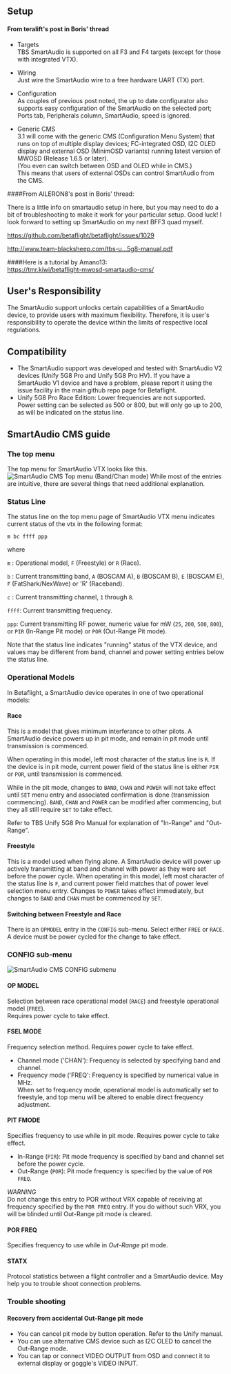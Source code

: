 ## Setup

#### From teralift's post in Boris' thread

- Targets  
TBS SmartAudio is supported on all F3 and F4 targets (except for those with integrated VTX).

- Wiring  
Just wire the SmartAudio wire to a free hardware UART (TX) port.

- Configuration  
As couples of previous post noted, the up to date configurator also supports easy configuration of the SmartAudio on the selected port; Ports tab, Peripherals column, SmartAudio, speed is ignored.

- Generic CMS  
3.1 will come with the generic CMS (Configuration Menu System) that runs on top of multiple display devices;  FC-integrated OSD, I2C OLED display and external OSD (MinimOSD variants) running latest version of MWOSD (Release 1.6.5 or later).  
(You even can switch between OSD and OLED while in CMS.)  
This means that users of external OSDs can control SmartAudio from the CMS.

####From AILERON8's post in Boris' thread:

There is a little info on smartaudio setup in here, but you may need to do a bit of troubleshooting to make it work for your particular setup. Good luck! I look forward to setting up SmartAudio on my next BFF3 quad myself.

https://github.com/betaflight/betaflight/issues/1029

http://www.team-blacksheep.com/tbs-u...5g8-manual.pdf   

####Here is a tutorial by Amano13:  
https://tmr.kiwi/betaflight-mwosd-smartaudio-cms/

## User's Responsibility

The SmartAudio support unlocks certain capabilities of a SmartAudio device, to provide users with maximum flexibility. Therefore, it is user's responsibility to operate the device within the limits of respective local regulations.

## Compatibility

- The SmartAudio support was developed and tested with SmartAudio V2 devices (Unify 5G8 Pro and Unify 5G8 Pro HV). If you have a SmartAudio V1 device and have a problem, please report it using the issue facility in the main github repo page for Betaflight.
- Unify 5G8 Pro Race Edition:
Lower frequencies are not supported.
Power setting can be selected as 500 or 800, but will only go up to 200, as will be indicated on the status line.

## SmartAudio CMS guide

### The top menu
The top menu for SmartAudio VTX looks like this.
![SmartAudio CMS Top menu (Band/Chan mode)](https://cloud.githubusercontent.com/assets/14850998/21961195/c2639562-db46-11e6-9f98-71d54f6a879b.jpg)
While most of the entries are intuitive, there are several things that need additional explanation.

### Status Line

The status line on the top menu page of SmartAudio VTX menu indicates current status of the vtx in the following format:

```
m bc ffff ppp
```

where

`m` : Operational model, `F` (Freestyle) or `R` (Race).

`b` : Current transmitting band, `A` (BOSCAM A), `B` (BOSCAM B), `E` (BOSCAM E), `F` (FatShark/NexWave) or 'R' (Raceband).

`c` : Current transmitting channel, `1` through `8`.

`ffff`: Current transmitting frequency.

`ppp`: Current transmitting RF power, numeric value for mW (`25`, `200`, `500`, `800`), or `PIR` (In-Range Pit mode) or `POR` (Out-Range Pit mode).

Note that the status line indicates "running" status of the VTX device, and values may be different from band, channel and power setting entries below the status line.

### Operational Models
In Betaflight, a SmartAudio device operates in one of two operational models:

#### Race 
This is a model that gives minimum interferance to other pilots.
A SmartAudio device powers up in pit mode, and remain in pit mode until transmission is commenced.

When operating in this model, left most character of the status line is `R`.
If the device is in pit mode, current power field of the status line is either `PIR` or `POR`, until transmission is commenced.

While in the pit mode, changes to `BAND`, `CHAN` and `POWER` will not take effect until `SET` menu entry and associated confirmation is done (transmission commencing).
`BAND`, `CHAN` and `POWER` can be modified after commencing, but they all still require `SET` to take effect.

Refer to TBS Unify 5G8 Pro Manual for explanation of "In-Range" and "Out-Range".

#### Freestyle 
This is a model used when flying alone. A SmartAudio device will power up actively transmitting at band and channel with power as they were set before the power cycle.
When operating in this model, left most character of the status line is `F`,
and current power field matches that of power level selection menu entry.
Changes to `POWER` takes effect immediately, but changes to `BAND` and `CHAN` must be commenced by `SET`.

#### Switching between Freestyle and Race
There is an `OPMODEL` entry in the `CONFIG` sub-menu. Select either `FREE` or `RACE`. A device must be power cycled for the change to take effect.

### CONFIG sub-menu

![SmartAudio CMS CONFIG submenu](https://cloud.githubusercontent.com/assets/14850998/21961345/de0b760a-db4a-11e6-8309-abc6227ddc7c.jpg)

#### OP MODEL
Selection between race operational model (`RACE`) and freestyle operational model (`FREE`).  
Requires power cycle to take effect.

#### FSEL MODE
Frequency selection method. Requires power cycle to take effect.
- Channel mode ('CHAN'): Frequency is selected by specifying band and channel.
- Frequency mode ('FREQ': Frequency is specified by numerical value in MHz.  
When set to frequency mode, operational model is automatically set to freestyle, and top menu will be altered to enable direct frequency adjustment.

#### PIT FMODE
Specifies frequency to use while in pit mode. Requires power cycle to take effect.
- In-Range (`PIR`): Pit mode frequency is specified by band and channel set before the power cycle.
- Out-Range (`POR`): Pit mode frequency is specified by the value of `POR FREQ`.

_*WARNING*_  
Do not change this entry to POR without VRX capable of receiving at frequency specified by the `POR FREQ` entry.
If you do without such VRX, you will be blinded until Out-Range pit mode is cleared.

#### POR FREQ
Specifies frequency to use while in _Out-Range_ pit mode.  

#### STATX
Protocol statistics between a flight controller and a SmartAudio device. May help you to trouble shoot connection problems.

### Trouble shooting
#### Recovery from accidental Out-Range pit mode
- You can cancel pit mode by button operation. Refer to the Unify manual.
- You can use alternative CMS device such as I2C OLED to cancel the Out-Range mode.
- You can tap or connect VIDEO OUTPUT from OSD and connect it to external display or goggle's VIDEO INPUT.